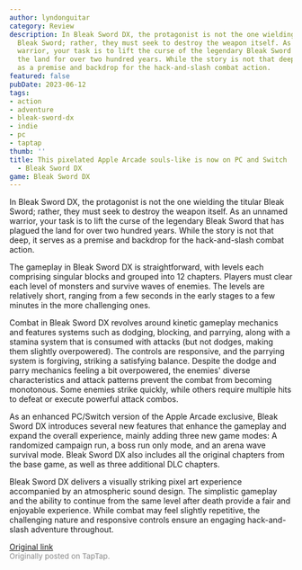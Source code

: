 ```yaml
---
author: lyndonguitar
category: Review
description: In Bleak Sword DX, the protagonist is not the one wielding the titular
  Bleak Sword; rather, they must seek to destroy the weapon itself. As an unnamed
  warrior, your task is to lift the curse of the legendary Bleak Sword that has plagued
  the land for over two hundred years. While the story is not that deep, it serves
  as a premise and backdrop for the hack-and-slash combat action.
featured: false
pubDate: 2023-06-12
tags:
- action
- adventure
- bleak-sword-dx
- indie
- pc
- taptap
thumb: ''
title: This pixelated Apple Arcade souls-like is now on PC and Switch | First Impressions
  - Bleak Sword DX
game: Bleak Sword DX
---
```

In Bleak Sword DX, the protagonist is not the one wielding the titular Bleak Sword; rather, they must seek to destroy the weapon itself. As an unnamed warrior, your task is to lift the curse of the legendary Bleak Sword that has plagued the land for over two hundred years. While the story is not that deep, it serves as a premise and backdrop for the hack-and-slash combat action.

The gameplay in Bleak Sword DX is straightforward, with levels each comprising singular blocks and grouped into 12 chapters. Players must clear each level of monsters and survive waves of enemies. The levels are relatively short, ranging from a few seconds in the early stages to a few minutes in the more challenging ones.

Combat in Bleak Sword DX revolves around kinetic gameplay mechanics and features systems such as dodging, blocking, and parrying, along with a stamina system that is consumed with attacks (but not dodges, making them slightly overpowered). The controls are responsive, and the parrying system is forgiving, striking a satisfying balance. Despite the dodge and parry mechanics feeling a bit overpowered, the enemies' diverse characteristics and attack patterns prevent the combat from becoming monotonous. Some enemies strike quickly, while others require multiple hits to defeat or execute powerful attack combos.

As an enhanced PC/Switch version of the Apple Arcade exclusive, Bleak Sword DX introduces several new features that enhance the gameplay and expand the overall experience, mainly adding three new game modes: A randomized campaign run, a boss run only mode, and an arena wave survival mode. Bleak Sword DX also includes all the original chapters from the base game, as well as three additional DLC chapters.

Bleak Sword DX delivers a visually striking pixel art experience accompanied by an atmospheric sound design. The simplistic gameplay and the ability to continue from the same level after death provide a fair and enjoyable experience. While combat may feel slightly repetitive, the challenging nature and responsive controls ensure an engaging hack-and-slash adventure throughout.

[Original link](https://www.taptap.io/post/5802060)<br><span style="font-size: 0.95em; color: #888;">Originally posted on TapTap.</span>